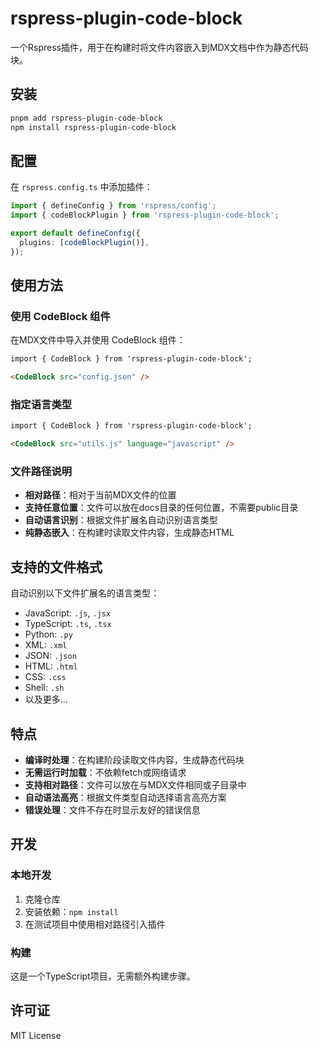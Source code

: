# rspress-plugin-code-block

一个Rspress插件，用于在构建时将文件内容嵌入到MDX文档中作为静态代码块。

## 安装

```bash
pnpm add rspress-plugin-code-block
npm install rspress-plugin-code-block
```

## 配置

在 `rspress.config.ts` 中添加插件：

```typescript
import { defineConfig } from 'rspress/config';
import { codeBlockPlugin } from 'rspress-plugin-code-block';

export default defineConfig({
  plugins: [codeBlockPlugin()],
});
```

## 使用方法

### 使用 CodeBlock 组件

在MDX文件中导入并使用 CodeBlock 组件：

```markdown
import { CodeBlock } from 'rspress-plugin-code-block';

<CodeBlock src="config.json" />
```

### 指定语言类型

```markdown
import { CodeBlock } from 'rspress-plugin-code-block';

<CodeBlock src="utils.js" language="javascript" />
```

### 文件路径说明

- **相对路径**：相对于当前MDX文件的位置
- **支持任意位置**：文件可以放在docs目录的任何位置，不需要public目录
- **自动语言识别**：根据文件扩展名自动识别语言类型
- **纯静态嵌入**：在构建时读取文件内容，生成静态HTML

## 支持的文件格式

自动识别以下文件扩展名的语言类型：
- JavaScript: `.js`, `.jsx`
- TypeScript: `.ts`, `.tsx`
- Python: `.py`
- XML: `.xml`
- JSON: `.json`
- HTML: `.html`
- CSS: `.css`
- Shell: `.sh`
- 以及更多...

## 特点

- **编译时处理**：在构建阶段读取文件内容，生成静态代码块
- **无需运行时加载**：不依赖fetch或网络请求
- **支持相对路径**：文件可以放在与MDX文件相同或子目录中
- **自动语法高亮**：根据文件类型自动选择语言高亮方案
- **错误处理**：文件不存在时显示友好的错误信息

## 开发

### 本地开发

1. 克隆仓库
2. 安装依赖：`npm install`
3. 在测试项目中使用相对路径引入插件

### 构建

这是一个TypeScript项目，无需额外构建步骤。

## 许可证

MIT License